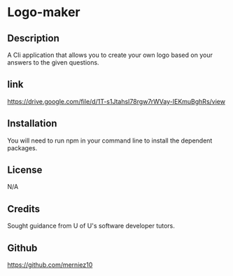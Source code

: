 # Logo-maker
## Description
A Cli application that allows you to create your own logo based on your answers to the given questions.

## link
https://drive.google.com/file/d/1T-s1JtahsI78rgw7rWVay-IEKmuBghRs/view

## Installation
You will need to run npm in your command line to install the dependent packages.

## License
N/A

## Credits
Sought guidance from U of U's software developer tutors.

## Github
https://github.com/merniez10
